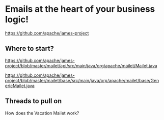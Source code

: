 # Emails at the heart of your business logic!

https://github.com/apache/james-project

## Where to start?

https://github.com/apache/james-project/blob/master/mailet/api/src/main/java/org/apache/mailet/Mailet.java

https://github.com/apache/james-project/blob/master/mailet/base/src/main/java/org/apache/mailet/base/GenericMailet.java

## Threads to pull on

How does the Vacation Mailet work?
